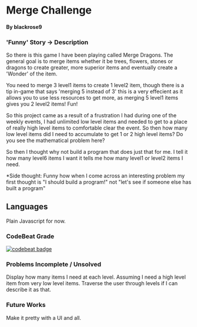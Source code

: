 # Merge Challenge
#### By blackrose9

### 'Funny' Story -> Description
So there is this game I have been playing called Merge Dragons. The general goal is to merge items whether it be trees, flowers, stones or dragons to create greater, more superior items and eventually create a 'Wonder' of the item. 

You need to merge 3 level1 items to create 1 level2 item, though there is a tip in-game that says 'merging 5 instead of 3' this is a very effecient as it allows you to use less resources to get more, as merging 5 level1 items gives you 2 level2 items! Fun!

So this project came as a result of a frustration I had during one of the weekly events, I had unlimited low level items and needed to get to a place of really high level items to comfortable clear the event. So then how many low level items did I need to accumulate to get 1 or 2 high level items? Do you see the mathematical problem here?

So then I thought why not build a program that does just that for me. I tell it how many level6 items I want it tells me how many level1 or level2 items I need.

*Side thought: 
Funny how when I come across an interesting problem my first thought is "I should build a program!" not "let's see if someone else has built a program" 

## Languages
Plain Javascript for now.

### CodeBeat Grade
[![codebeat badge](https://codebeat.co/badges/d051d892-c275-4fb6-a2fa-57a67e90da08)](https://codebeat.co/projects/github-com-blackrose9-mergedragons-calculator-master)

### Problems Incomplete / Unsolved
Display how many items I need at each level. Assuming I need a high level item from very low level items. Traverse the user through levels if I can describe it as that.

### Future Works
Make it pretty with a UI and all.